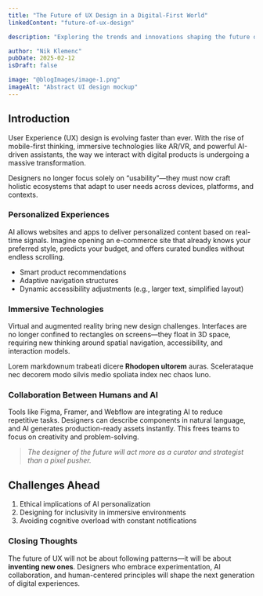 ```yaml
---
title: "The Future of UX Design in a Digital-First World"
linkedContent: "future-of-ux-design"

description: "Exploring the trends and innovations shaping the future of UX design, from immersive interfaces to AI-powered personalization."

author: "Nik Klemenc"
pubDate: 2025-02-12
isDraft: false

image: "@blogImages/image-1.png"
imageAlt: "Abstract UI design mockup"
---
```


## Introduction

User Experience (UX) design is evolving faster than ever. With the rise of mobile-first thinking, immersive technologies like AR/VR, and powerful AI-driven
assistants, the way we interact with digital products is undergoing a massive transformation.

Designers no longer focus solely on “usability”—they must now craft holistic ecosystems that adapt to user needs across devices, platforms, and contexts.

### Personalized Experiences

AI allows websites and apps to deliver personalized content based on real-time signals. Imagine opening an e-commerce site that already knows your preferred
style, predicts your budget, and offers curated bundles without endless scrolling.

-   Smart product recommendations
-   Adaptive navigation structures
-   Dynamic accessibility adjustments (e.g., larger text, simplified layout)

### Immersive Technologies

Virtual and augmented reality bring new design challenges. Interfaces are no longer confined to rectangles on screens—they float in 3D space, requiring new
thinking around spatial navigation, accessibility, and interaction models.

Lorem markdownum trabeati dicere **Rhodopen ultorem** auras. Scelerataque nec decorem modo silvis medio spoliata index nec chaos Iuno.

### Collaboration Between Humans and AI

Tools like Figma, Framer, and Webflow are integrating AI to reduce repetitive tasks. Designers can describe components in natural language, and AI generates
production-ready assets instantly. This frees teams to focus on creativity and problem-solving.

> _The designer of the future will act more as a curator and strategist than a pixel pusher._

## Challenges Ahead

1. Ethical implications of AI personalization
2. Designing for inclusivity in immersive environments
3. Avoiding cognitive overload with constant notifications

### Closing Thoughts

The future of UX will not be about following patterns—it will be about **inventing new ones**. Designers who embrace experimentation, AI collaboration, and
human-centered principles will shape the next generation of digital experiences.
